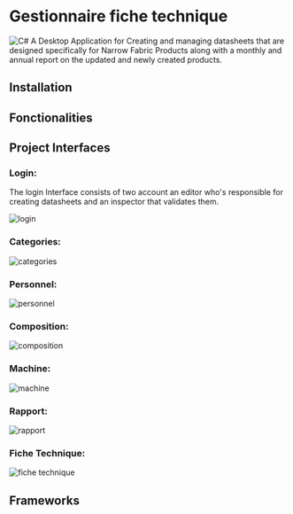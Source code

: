 # Gestionnaire fiche technique
![C#](https://img.shields.io/badge/c%23-%23239120.svg?style=for-the-badge&logo=c-sharp&logoColor=white)
A Desktop Application for Creating and managing datasheets that are designed specifically for Narrow Fabric Products along with a monthly and annual report on the updated and newly created products.
## Installation
## Fonctionalities
## Project Interfaces
### Login:
The login Interface consists of two account an editor who's responsible for creating datasheets and an inspector that validates them.

![login](https://github.com/flyaway2/FicheTek2/assets/42416837/f09fc5fa-3a1c-4844-b40a-6b7d36f8a113)

### Categories:
![categories](https://github.com/flyaway2/FicheTek2/assets/42416837/651edd2e-5bfa-40d1-9403-8dc32864d58e)

### Personnel:
![personnel](https://github.com/flyaway2/FicheTek2/assets/42416837/cfdbb5c5-5430-4238-b987-8a501f4c75be)

### Composition:
![composition](https://github.com/flyaway2/FicheTek2/assets/42416837/3724783c-1306-493b-975d-0b23a49e5140)

### Machine:
![machine](https://github.com/flyaway2/FicheTek2/assets/42416837/c699053a-f72b-451a-a55d-26bb53f5c5bf)

### Rapport:
![rapport](https://github.com/flyaway2/FicheTek2/assets/42416837/b16fcc01-c2a9-483a-a255-8aec88d14d6e)

### Fiche Technique:
![fiche technique](https://github.com/flyaway2/FicheTek2/assets/42416837/37ad54b0-e1c4-4d15-b5e0-2fdff964e442)



## Frameworks
